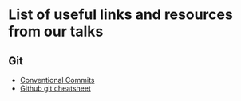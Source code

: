 # List of useful links and resources from our talks


## Git

* [Conventional Commits](https://www.conventionalcommits.org/en/v1.0.0/)
* [Github git cheatsheet](https://training.github.com/downloads/es_ES/github-git-cheat-sheet/)
